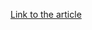[Link to the article](https://www.akamai.com/blog/security/zero-trust-should-not-give-it-a-bad-name)
